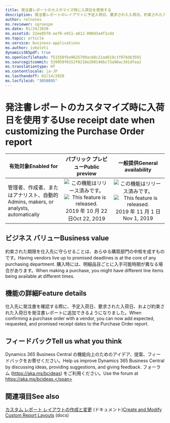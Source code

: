 ```yaml
---
title: 発注書レポートのカスタマイズ時に入荷日を使用する
description: 発注書レポートのレイアウトに予定入荷日、要求された入荷日、約束された入荷日を追加できるようになりました。
author: relnotes
ms.reviewer: sgroespe
ms.date: 01/24/2020
ms.assetid: 22ee85f8-aef0-e911-a812-000d3a4f1cdd
ms.topic: article
ms.service: business-applications
ms.author: ivkoleti
dynamics365pdf: true
ms.openlocfilehash: f51550fba9625709acb8c21ad619c1f076db3591
ms.sourcegitcommit: 539959f0153f0218e260146bc73a90ac391dfaa2
ms.translationtype: HT
ms.contentlocale: ja-JP
ms.lasthandoff: 02/14/2020
ms.locfileid: "3058895"
---
```

# <a name="use-receipt-date-when-customizing-the-purchase-order-report"></a><span data-ttu-id="7d4e8-103">発注書レポートのカスタマイズ時に入荷日を使用する</span><span class="sxs-lookup"><span data-stu-id="7d4e8-103">Use receipt date when customizing the Purchase Order report</span></span>


| <span data-ttu-id="7d4e8-104">有効対象</span><span class="sxs-lookup"><span data-stu-id="7d4e8-104">Enabled for</span></span>    |  <span data-ttu-id="7d4e8-105">パブリック プレビュー</span><span class="sxs-lookup"><span data-stu-id="7d4e8-105">Public preview</span></span> | <span data-ttu-id="7d4e8-106">一般提供</span><span class="sxs-lookup"><span data-stu-id="7d4e8-106">General availability</span></span> | 
| ---------- | :----------: |:----------: |
|<span data-ttu-id="7d4e8-107">管理者、作成者、またはアナリスト、自動的</span><span class="sxs-lookup"><span data-stu-id="7d4e8-107">Admins, makers, or analysts, automatically</span></span>|<span data-ttu-id="7d4e8-108">![この機能はリリース済みです。](/dynamics365-release-plan/media/green-checkmark.png "この機能はリリース済みです。")</span><span class="sxs-lookup"><span data-stu-id="7d4e8-108">![This feature is released.](/dynamics365-release-plan/media/green-checkmark.png "This feature is released.")</span></span> <span data-ttu-id="7d4e8-109">2019 年 10 月 22 日</span><span class="sxs-lookup"><span data-stu-id="7d4e8-109">Oct 22, 2019</span></span>| <span data-ttu-id="7d4e8-110">![この機能はリリース済みです。](/dynamics365-release-plan/media/green-checkmark.png "この機能はリリース済みです。")</span><span class="sxs-lookup"><span data-stu-id="7d4e8-110">![This feature is released.](/dynamics365-release-plan/media/green-checkmark.png "This feature is released.")</span></span> <span data-ttu-id="7d4e8-111">2019 年 11 月 1 日</span><span class="sxs-lookup"><span data-stu-id="7d4e8-111">Nov 1, 2019</span></span>|


## <a name="business-value"></a><span data-ttu-id="7d4e8-112">ビジネス バリュー</span><span class="sxs-lookup"><span data-stu-id="7d4e8-112">Business value</span></span>
<!-- bv start -->
<span data-ttu-id="7d4e8-113">約束された期限を仕入先に守らせることは、あらゆる購買部門の中核を成すものです。</span><span class="sxs-lookup"><span data-stu-id="7d4e8-113">Having vendors live up to promised deadlines is at the core of any purchasing department.</span></span> <span data-ttu-id="7d4e8-114">購入時には、明細品目ごとに入手可能時期が異なる場合があります。</span><span class="sxs-lookup"><span data-stu-id="7d4e8-114">When making a purchase, you might have different line items being available at different times.</span></span>
<!-- bv end -->



## <a name="feature-details"></a><span data-ttu-id="7d4e8-115">機能の詳細</span><span class="sxs-lookup"><span data-stu-id="7d4e8-115">Feature details</span></span>
<!--feature detail start -->
<span data-ttu-id="7d4e8-116">仕入先に発注書を確認する際に、予定入荷日、要求された入荷日、および約束された入荷日を発注書レポートに追加できるようになりました。</span><span class="sxs-lookup"><span data-stu-id="7d4e8-116">When confirming a purchase order with a vendor, you can now add expected, requested, and promised receipt dates to the Purchase Order report.</span></span>
<!--feature detail end -->






## <a name="tell-us-what-you-think"></a><span data-ttu-id="7d4e8-117">フィードバック</span><span class="sxs-lookup"><span data-stu-id="7d4e8-117">Tell us what you think</span></span>
<span data-ttu-id="7d4e8-118">Dynamics 365 Business Central の機能向上のためのアイデア、提案、フィードバックをお寄せください。</span><span class="sxs-lookup"><span data-stu-id="7d4e8-118">Help us improve Dynamics 365 Business Central by discussing ideas, providing suggestions, and giving feedback.</span></span> <span data-ttu-id="7d4e8-119">フォーラム (https://aka.ms/bcideas) をご利用ください。</span><span class="sxs-lookup"><span data-stu-id="7d4e8-119">Use the forum at https://aka.ms/bcideas.</span></span>




## <a name="see-also"></a><span data-ttu-id="7d4e8-120">関連項目</span><span class="sxs-lookup"><span data-stu-id="7d4e8-120">See also</span></span>

<span data-ttu-id="7d4e8-121">[カスタム レポート レイアウトの作成と変更](https://docs.microsoft.com/dynamics365/business-central/ui-how-create-custom-report-layout) (ドキュメント)</span><span class="sxs-lookup"><span data-stu-id="7d4e8-121">[Create and Modify Custom Report Layouts](https://docs.microsoft.com/dynamics365/business-central/ui-how-create-custom-report-layout) (docs)</span></span>
